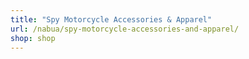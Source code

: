 ```yaml
---
title: "Spy Motorcycle Accessories & Apparel"
url: /nabua/spy-motorcycle-accessories-and-apparel/
shop: shop
---
```

